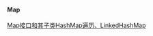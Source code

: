 #### Map
[Map接口和其子类HashMap遍历、LinkedHashMap](https://blog.csdn.net/qq_35427589/article/details/124313182)
